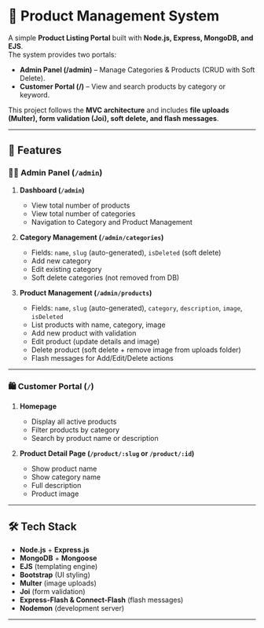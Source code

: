 # 🛒 Product Management System

A simple **Product Listing Portal** built with **Node.js, Express, MongoDB, and EJS**.  
The system provides two portals:

- **Admin Panel (/admin)** – Manage Categories & Products (CRUD with Soft Delete).
- **Customer Portal (/)** – View and search products by category or keyword.

This project follows the **MVC architecture** and includes **file uploads (Multer), form validation (Joi), soft delete, and flash messages**.

---

## 🚀 Features

### 👩‍💼 Admin Panel (`/admin`)
1. **Dashboard (`/admin`)**
   - View total number of products
   - View total number of categories
   - Navigation to Category and Product Management

2. **Category Management (`/admin/categories`)**
   - Fields: `name`, `slug` (auto-generated), `isDeleted` (soft delete)
   - Add new category
   - Edit existing category
   - Soft delete categories (not removed from DB)

3. **Product Management (`/admin/products`)**
   - Fields: `name`, `slug` (auto-generated), `category`, `description`, `image`, `isDeleted`
   - List products with name, category, image
   - Add new product with validation
   - Edit product (update details and image)
   - Delete product (soft delete + remove image from uploads folder)
   - Flash messages for Add/Edit/Delete actions

---

### 🛍️ Customer Portal (`/`)
1. **Homepage**
   - Display all active products
   - Filter products by category
   - Search by product name or description

2. **Product Detail Page (`/product/:slug` or `/product/:id`)**
   - Show product name
   - Show category name
   - Full description
   - Product image

---

## 🛠️ Tech Stack

- **Node.js** + **Express.js**
- **MongoDB** + **Mongoose**
- **EJS** (templating engine)
- **Bootstrap** (UI styling)
- **Multer** (image uploads)
- **Joi** (form validation)
- **Express-Flash & Connect-Flash** (flash messages)
- **Nodemon** (development server)

---


